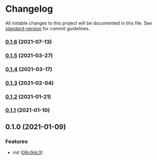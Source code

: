 # Changelog

All notable changes to this project will be documented in this file. See [standard-version](https://github.com/conventional-changelog/standard-version) for commit guidelines.

### [0.1.6](https://github.com/UniversalNotification/unotify-for-windows/compare/v0.1.5...v0.1.6) (2021-07-13)

### [0.1.5](https://github.com/UniversalNotification/unotify-for-windows/compare/v0.1.4...v0.1.5) (2021-03-27)

### [0.1.4](https://github.com/UniversalNotification/unotify-for-windows/compare/v0.1.3...v0.1.4) (2021-03-17)

### [0.1.3](https://github.com/UniversalNotification/unotify-for-windows/compare/v0.1.2...v0.1.3) (2021-02-04)

### [0.1.2](https://github.com/UniversalNotification/unotify-for-windows/compare/v0.1.1...v0.1.2) (2021-01-21)

### [0.1.1](https://github.com/UniversalNotification/unotify-for-windows/compare/v0.1.0...v0.1.1) (2021-01-10)

## 0.1.0 (2021-01-09)


### Features

* init ([06c9dc3](https://github.com/UniversalNotification/unotify-for-windows/commit/06c9dc3c045fba6e80e191407910e5ed03eb5bbd))

